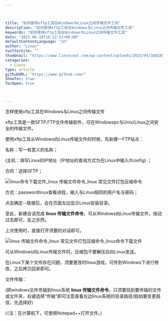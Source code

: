 ```yaml
---



title: "如何使用xftp工具在Windows与Linux之间传输文件工具"
description: "如何使用xftp工具在Windows与Linux之间传输文件工具"
keywords: "如何使用xftp工具在Windows与Linux之间传输文件工具"
date: "2023-06-18T16:22:52+08:00"
defaultContentLanguage: "zh"
author: "Linux"
twitterSite: ""
thumbnail: "https://www.linuxcool.com/wp-content/uploads/2023/04/1682856964920_1.png"
categories:
  - Linux
type: article
githubURL: "https://www.github.com/"
ShowToc: true
TocOpen: true



---
```


怎样使用xftp工具在Windows与Linux之间传输文件

xftp工具是一款SFTP,FTP文件传输软件，可在Windowspc与Unix/Linux之间安全的传输文件。

使用xftp工具从Windows向Linux传输文件的时侯，先新建一FTP站点：

名称：写一有意义的名称；

(主机：填写Linux的IP地址（IP地址的查询方式为在Linux中输入ifconfig) ；

合同：选择SFTP；

![linux命令下载文件_linux 传输文件命令_linux 常见文件打包压缩命令](https://www.linuxcool.com/wp-content/uploads/2023/04/1682856964920_1.png)

方式：passwordlinux查看进程，输入与Linux相同的用户名与密码；

点击确定--联接后，会在页面左边显示Linux安装目录。

至此，新建会话完成 **linux 传输文件命令**，可从Windows向Linux传输文件，拖动过去即可，反之亦然。

上次使用时，直接打开须要的对话即可。

![linux 传输文件命令_linux 常见文件打包压缩命令_linux命令下载文件](https://www.linuxcool.com/wp-content/uploads/2023/04/1682856964920_2.png)

可从Windows向Linux传输文件时，压缩包不要解压后向Linux发送。

在Linux下某个文件存在问题，须要更改时linux游戏，可传到Windows下进行修改，之后拷贝回家即可。

文件传输：

(把windows文件传输到linux系统 **linux 传输文件命令**，只须要找到要传输的文件或文件夹，右键选择“传输”即可注意查看左边linux系统的目录路径(假如要变更路径，先选择好) 

(（注：在计算机下，可使用Notepad++打开文件。) 